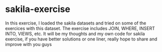 # sakila-exercise
In this exercise, I loaded the sakila datasets and tried on some of the exercices with this dataset. The exercise includes JOIN, WHERE, INSERT INTO, VIEWS, etc.
It will be my thoughts and my own code for sakila exercise, if you have better solutions or one liner, really hope to share and improve with you guys
